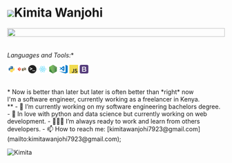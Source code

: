<h1><img src="https://emojis.slackmojis.com/emojis/images/1531849430/4246/blob-sunglasses.gif?1531849430" width="30"/>Kimita Wanjohi</h1>
<img src="https://media.giphy.com/media/26tn33aiTi1jkl6H6/giphy.gif" width="100%" height="60%" />
<br />
<br />
                                                                     

*Languages and Tools:**
 
<code><img height="20" src="https://raw.githubusercontent.com/github/explore/80688e429a7d4ef2fca1e82350fe8e3517d3494d/topics/python/python.png"></code>
<code><img height="20" src="https://raw.githubusercontent.com/github/explore/80688e429a7d4ef2fca1e82350fe8e3517d3494d/topics/git/git.png"></code>
<code><img height="20" src="https://raw.githubusercontent.com/github/explore/80688e429a7d4ef2fca1e82350fe8e3517d3494d/topics/terminal/terminal.png"></code>
<code><img height="20" src="https://raw.githubusercontent.com/github/explore/80688e429a7d4ef2fca1e82350fe8e3517d3494d/topics/react/react.png"></code>
<code><img height="20" src="https://raw.githubusercontent.com/github/explore/80688e429a7d4ef2fca1e82350fe8e3517d3494d/topics/nodejs/nodejs.png"></code>
<code><img height="20" src="https://raw.githubusercontent.com/github/explore/80688e429a7d4ef2fca1e82350fe8e3517d3494d/topics/visual-studio-code/visual-studio-code.png"></code>
<code><img height="20" src="https://raw.githubusercontent.com/github/explore/80688e429a7d4ef2fca1e82350fe8e3517d3494d/topics/javascript/javascript.png"></code>
<code><img height="20" src="https://raw.githubusercontent.com/github/explore/80688e429a7d4ef2fca1e82350fe8e3517d3494d/topics/bootstrap/bootstrap.png"></code>

<br />
  * Now is better than later but later is often better than *right* now <br>I'm a software engineer, currently working as a freelancer in Kenya.<br/> **
- 🔭 I’m currently working on my software engineering bachelors degree.
- 🌱 In love with python and data science but currently working on web development.
- 👨🏻‍💻 I’m always ready to work and learn from others developers.
- 📫 How to reach me: [kimitawanjohi7923@gmail.com](mailto:kimitawanjohi7923@gmail.com);
                                                                                                                                                     
<p align="left"> <img src="https://github-readme-stats.vercel.app/api?username=kimitawanjohi&show_icons=true&theme=tokyonight" alt="Kimita" /> </p>
